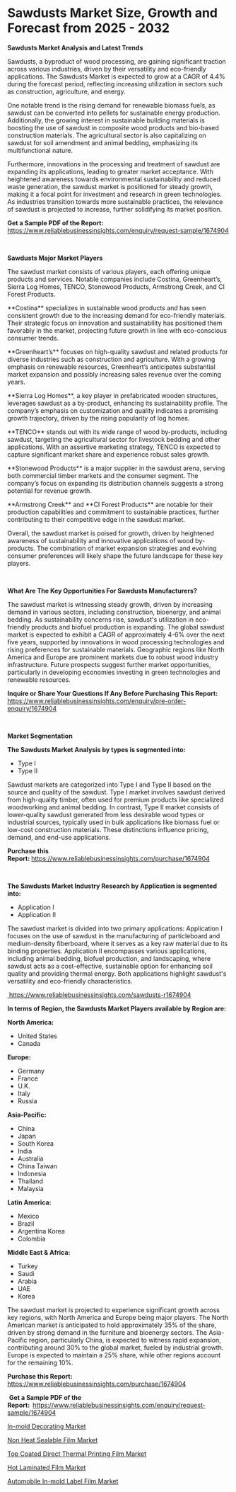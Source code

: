 <p><h1>Sawdusts Market Size, Growth and Forecast from 2025 - 2032</h1></p><p><strong>Sawdusts Market Analysis and Latest Trends</strong></p>
<p><p>Sawdusts, a byproduct of wood processing, are gaining significant traction across various industries, driven by their versatility and eco-friendly applications. The Sawdusts Market is expected to grow at a CAGR of 4.4% during the forecast period, reflecting increasing utilization in sectors such as construction, agriculture, and energy.</p><p>One notable trend is the rising demand for renewable biomass fuels, as sawdust can be converted into pellets for sustainable energy production. Additionally, the growing interest in sustainable building materials is boosting the use of sawdust in composite wood products and bio-based construction materials. The agricultural sector is also capitalizing on sawdust for soil amendment and animal bedding, emphasizing its multifunctional nature.</p><p>Furthermore, innovations in the processing and treatment of sawdust are expanding its applications, leading to greater market acceptance. With heightened awareness towards environmental sustainability and reduced waste generation, the sawdust market is positioned for steady growth, making it a focal point for investment and research in green technologies. As industries transition towards more sustainable practices, the relevance of sawdust is projected to increase, further solidifying its market position.</p></p>
<p><strong>Get a Sample PDF of the Report:&nbsp;</strong> <a href="https://www.reliablebusinessinsights.com/enquiry/request-sample/1674904?utm_campaign=1877&utm_medium=2&utm_source=Github&utm_content=ia&utm_term=25032025&utm_id=sawdusts">https://www.reliablebusinessinsights.com/enquiry/request-sample/1674904</a></p>
<p>&nbsp;</p>
<p><strong>Sawdusts Major Market Players</strong></p>
<p><p>The sawdust market consists of various players, each offering unique products and services. Notable companies include Costina, Greenheart’s, Sierra Log Homes, TENCO, Stonewood Products, Armstrong Creek, and CI Forest Products.</p><p>**Costina** specializes in sustainable wood products and has seen consistent growth due to the increasing demand for eco-friendly materials. Their strategic focus on innovation and sustainability has positioned them favorably in the market, projecting future growth in line with eco-conscious consumer trends.</p><p>**Greenheart’s** focuses on high-quality sawdust and related products for diverse industries such as construction and agriculture. With a growing emphasis on renewable resources, Greenheart’s anticipates substantial market expansion and possibly increasing sales revenue over the coming years.</p><p>**Sierra Log Homes**, a key player in prefabricated wooden structures, leverages sawdust as a by-product, enhancing its sustainability profile. The company’s emphasis on customization and quality indicates a promising growth trajectory, driven by the rising popularity of log homes.</p><p>**TENCO** stands out with its wide range of wood by-products, including sawdust, targeting the agricultural sector for livestock bedding and other applications. With an assertive marketing strategy, TENCO is expected to capture significant market share and experience robust sales growth.</p><p>**Stonewood Products** is a major supplier in the sawdust arena, serving both commercial timber markets and the consumer segment. The company’s focus on expanding its distribution channels suggests a strong potential for revenue growth.</p><p>**Armstrong Creek** and **CI Forest Products** are notable for their production capabilities and commitment to sustainable practices, further contributing to their competitive edge in the sawdust market.</p><p>Overall, the sawdust market is poised for growth, driven by heightened awareness of sustainability and innovative applications of wood by-products. The combination of market expansion strategies and evolving consumer preferences will likely shape the future landscape for these key players.</p></p>
<p>&nbsp;</p>
<p><strong>What Are The Key Opportunities For Sawdusts Manufacturers?</strong></p>
<p><p>The sawdust market is witnessing steady growth, driven by increasing demand in various sectors, including construction, bioenergy, and animal bedding. As sustainability concerns rise, sawdust's utilization in eco-friendly products and biofuel production is expanding. The global sawdust market is expected to exhibit a CAGR of approximately 4-6% over the next five years, supported by innovations in wood processing technologies and rising preferences for sustainable materials. Geographic regions like North America and Europe are prominent markets due to robust wood industry infrastructure. Future prospects suggest further market opportunities, particularly in developing economies investing in green technologies and renewable resources.</p></p>
<p><strong>Inquire or Share Your Questions If Any Before Purchasing This Report:</strong> <a href="https://www.reliablebusinessinsights.com/enquiry/pre-order-enquiry/1674904?utm_campaign=1877&utm_medium=2&utm_source=Github&utm_content=ia&utm_term=25032025&utm_id=sawdusts">https://www.reliablebusinessinsights.com/enquiry/pre-order-enquiry/1674904</a></p>
<p>&nbsp;</p>
<p><strong>Market Segmentation</strong></p>
<p><strong>The Sawdusts Market Analysis by types is segmented into:</strong></p>
<p><ul><li>Type I</li><li>Type II</li></ul></p>
<p><p>Sawdust markets are categorized into Type I and Type II based on the source and quality of the sawdust. Type I market involves sawdust derived from high-quality timber, often used for premium products like specialized woodworking and animal bedding. In contrast, Type II market consists of lower-quality sawdust generated from less desirable wood types or industrial sources, typically used in bulk applications like biomass fuel or low-cost construction materials. These distinctions influence pricing, demand, and end-use applications.</p></p>
<p><strong>Purchase this Report:&nbsp;</strong><a href="https://www.reliablebusinessinsights.com/purchase/1674904?utm_campaign=1877&utm_medium=2&utm_source=Github&utm_content=ia&utm_term=25032025&utm_id=sawdusts">https://www.reliablebusinessinsights.com/purchase/1674904</a></p>
<p>&nbsp;</p>
<p><strong>The Sawdusts Market Industry Research by Application is segmented into:</strong></p>
<p><ul><li>Application I</li><li>Application II</li></ul></p>
<p><p>The sawdust market is divided into two primary applications: Application I focuses on the use of sawdust in the manufacturing of particleboard and medium-density fiberboard, where it serves as a key raw material due to its binding properties. Application II encompasses various applications, including animal bedding, biofuel production, and landscaping, where sawdust acts as a cost-effective, sustainable option for enhancing soil quality and providing thermal energy. Both applications highlight sawdust's versatility and eco-friendly characteristics.</p></p>
<p><a href="https://www.reliablebusinessinsights.com/sawdusts-r1674904?utm_campaign=1877&utm_medium=2&utm_source=Github&utm_content=ia&utm_term=25032025&utm_id=sawdusts">&nbsp;https://www.reliablebusinessinsights.com/sawdusts-r1674904</a></p>
<p><strong>In terms of Region, the Sawdusts Market Players available by Region are:</strong></p>
<p>
    <p> <strong> North America: </strong>
        <ul>
            <li>United States</li>
            <li>Canada</li>
        </ul>
        </p> 
    <p> <strong> Europe: </strong>
        <ul>
            <li>Germany</li>
            <li>France</li>
            <li>U.K.</li>
            <li>Italy</li>
            <li>Russia</li>
        </ul>
        </p> 
    <p> <strong> Asia-Pacific: </strong>
        <ul>
            <li>China</li>
            <li>Japan</li>
            <li>South Korea</li>
            <li>India</li>
            <li>Australia</li>
            <li>China Taiwan</li>
            <li>Indonesia</li>
            <li>Thailand</li>
            <li>Malaysia</li>
        </ul>
        </p> 
    <p> <strong> Latin America: </strong>
        <ul>
            <li>Mexico</li>
            <li>Brazil</li>
            <li>Argentina Korea</li>
            <li>Colombia</li>
        </ul>
        </p> 
    <p> <strong> Middle East & Africa: </strong>
        <ul>
            <li>Turkey</li>
            <li>Saudi</li>
            <li>Arabia</li>
            <li>UAE</li>
            <li>Korea</li>
        </ul>
    </p>
    </p>
<p><p>The sawdust market is projected to experience significant growth across key regions, with North America and Europe being major players. The North American market is anticipated to hold approximately 35% of the share, driven by strong demand in the furniture and bioenergy sectors. The Asia-Pacific region, particularly China, is expected to witness rapid expansion, contributing around 30% to the global market, fueled by industrial growth. Europe is expected to maintain a 25% share, while other regions account for the remaining 10%.</p></p>
<p><strong>Purchase this Report: </strong><a href="https://www.reliablebusinessinsights.com/purchase/1674904?utm_campaign=1877&utm_medium=2&utm_source=Github&utm_content=ia&utm_term=25032025&utm_id=sawdusts">https://www.reliablebusinessinsights.com/purchase/1674904</a></p>
<p>&nbsp;<strong>Get a Sample PDF of the Report:&nbsp;&nbsp;</strong><a href="https://www.reliablebusinessinsights.com/enquiry/request-sample/1674904?utm_campaign=1877&utm_medium=2&utm_source=Github&utm_content=ia&utm_term=25032025&utm_id=sawdusts">https://www.reliablebusinessinsights.com/enquiry/request-sample/1674904</a></p>
<p><strong></strong></p>
<p><p><a href="https://github.com/bichukapac/Market-Research-Report-List-1/blob/main/in-mold-decorating-market.md?utm_campaign=1877&utm_medium=2&utm_source=Github&utm_content=ia&utm_term=25032025&utm_id=sawdusts">In-mold Decorating Market</a></p><p><a href="https://github.com/ayondaylos/Market-Research-Report-List-1/blob/main/non-heat-sealable-film-market.md?utm_campaign=1877&utm_medium=2&utm_source=Github&utm_content=ia&utm_term=25032025&utm_id=sawdusts">Non Heat Sealable Film Market</a></p><p><a href="https://github.com/leoustolja/Market-Research-Report-List-1/blob/main/top-coated-direct-thermal-printing-film-market.md?utm_campaign=1877&utm_medium=2&utm_source=Github&utm_content=ia&utm_term=25032025&utm_id=sawdusts">Top Coated Direct Thermal Printing Film Market</a></p><p><a href="https://github.com/kanetaerkid/Market-Research-Report-List-1/blob/main/hot-laminated-film-market.md?utm_campaign=1877&utm_medium=2&utm_source=Github&utm_content=ia&utm_term=25032025&utm_id=sawdusts">Hot Laminated Film Market</a></p><p><a href="https://github.com/madethkijori/Market-Research-Report-List-1/blob/main/automobile-in-mold-label-film-market.md?utm_campaign=1877&utm_medium=2&utm_source=Github&utm_content=ia&utm_term=25032025&utm_id=sawdusts">Automobile In-mold Label Film Market</a></p></p>